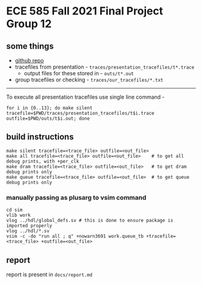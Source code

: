 # ECE 585 Fall 2021 Final Project Group 12

## some things

* [github repo](https://github.com/vtkhatri/dram_memory_controller)
* tracefiles from presentation - `traces/presentation_tracefiles/t*.trace`
  * output files for these stored in - `outs/t*.out`
* group tracefiles or checking - `traces/our_tracefiles/*.txt`

---

To execute all presentation tracefiles use single line command -

```
for i in {0..13}; do make silent tracefile=$PWD/traces/presentation_tracefiles/t$i.trace outfile=$PWD/outs/t$i.out; done
```

## build instructions

```
make silent tracefile=<trace_file> outfile=<out_file>
make all tracefile=<trace_file> outfile=<out_file>    # to get all debug prints, with +per_clk
make dram tracefile=<trace_file> outfile=<out_file>   # to get dram debug prints only
make queue tracefile=<trace_file> outfile=<out_file>  # to get queue debug prints only
```
### manually passing as plusarg to vsim command

```
cd sim
vlib work
vlog ../hdl/global_defs.sv # this is done to ensure package is imported properly
vlog ../hdl/*.sv
vsim -c -do "run all ; q" +nowarn3691 work.queue_tb +tracefile=<trace_file> +outfile=<out_file>
```

## report

report is present in `docs/report.md`
